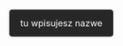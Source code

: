 <html lang="pl">
<head>
    <meta charset="UTF-8">
    <meta name="viewport" content="width=device-width, initial-scale=1.0">
    <title>Strona z tłem GIF</title>
    <style>
        body {
            margin: 0;
            padding: 0;
            background: url('backgrundgit/Matrix%20wallpaper%20gif.gif') no-repeat center center fixed;
            background-size: cover;
            height: 100vh;
            width: 100vw;
            overflow: hidden;
        }
    </style>
</head>
<body>
    
<html lang="pl">
<head>
    <meta charset="UTF-8">
    <meta name="viewport" content="width=device-width, initial-scale=1.0">
    <title>Przycisk przekierowujący</title>
    <style>
        .button {
            display: inline-block;
            padding: 15px 20px;
            font-size: 16px;
            color: white;
            background-color: #282728;
            text-align: center;
            text-decoration: none;
            border-radius: 5px;
            cursor: pointer;
            margin: 50px 20px
        }
        .button:hover {
            background-color: #0056b3;
        }
    </style>
</head>
<body>

<a href="https://www.youtube.com/watch?v=eUUpHWMQNUE" class="button">tu wpisujesz nazwe</a>

</body>
</html>

</body>
</html>


